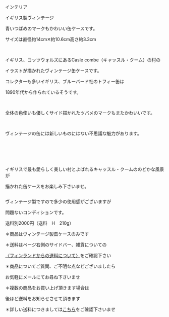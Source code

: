 <link rel="stylesheet" type="text/css" href="/assets/css/styles.css">

インテリア

イギリス製ヴィンテージ

青いつばめのマークもかわいい缶ケースです。

サイズは直径約14cm✕約10.6cm高さ約3.3cm

<img alt="" src="http://blog.cnobi.jp/v1/blog/user/71e35865e9e62f3f9d70420d6124d2ab/1426768062"/>   

イギリス、コッツウォルズにあるCasle combe（キャッスル・クーム）の村の

イラストが描かれたヴィンテージ缶ケースです。

コレクターも多いイギリス、ブルーバード社のトフィー缶は

1890年代から作られているそうです。

<img alt="" src="http://blog.cnobi.jp/v1/blog/user/71e35865e9e62f3f9d70420d6124d2ab/1426768065"/>   

全体の色使いも優しくサイド描かれたツバメのマークもまたかわいいです。

<img alt="" src="http://blog.cnobi.jp/v1/blog/user/71e35865e9e62f3f9d70420d6124d2ab/1426768063"/>   

ヴィンテージの缶には新しいものにはない不思議な魅力があります。

<img alt="" src="http://blog.cnobi.jp/v1/blog/user/71e35865e9e62f3f9d70420d6124d2ab/1426768064"/>   

<img alt="" src="http://blog.cnobi.jp/v1/blog/user/71e35865e9e62f3f9d70420d6124d2ab/1426768066"/> 

　<img alt="" src="http://blog.cnobi.jp/v1/blog/user/71e35865e9e62f3f9d70420d6124d2ab/1426768069"/>   

イギリスで最も愛らしく美しい村とよばれるキャッスル・クームののどかな風景が

描かれた缶ケースをお楽しみ下さいませ。

<img alt="" src="http://blog.cnobi.jp/v1/blog/user/71e35865e9e62f3f9d70420d6124d2ab/1426768067"/> 

ヴィンテージ製ですので多少の使用感がございますが

問題ないコンディションです。

送料別2000円（送料　H　210g）

＊商品はヴィンテージ製缶ケースのみです

＊送料はページ右側のサイドバー、雑貨についての

[〈フィンランドからの送料について〉](https://dkzakka.github.io/2005/03/31/雑貨について.html)をご確認下さい

＊商品についてご質問、ご不明な点などございましたら

お気軽にメールにてお尋ね下さいませ

＊複数の商品をお買い上げ頂きます場合は 

後ほど送料をお知らせさせて頂きます

＊詳しい送料につきましては[こちら](http://dkzakka.blog.shinobi.jp/Entry/3385/)をご確認下さいませ